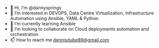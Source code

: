 - 👋 Hi, I’m @dannysprings
- 👀 I’m interested in DEVOPS, Data Centre Virtualization, Infrastructure Automation using Ansible, YAML & Python
- 🌱 I’m currently learning Ansible
- 💞️ I’m looking to collaborate on Cloud deployments automation and orchestration
- 📫 How to reach me dennisdube89@gmail.com

<!---
dannysprings/dannysprings is a ✨ special ✨ repository because its `README.md` (this file) appears on your GitHub profile.
You can click the Preview link to take a look at your changes.
--->
